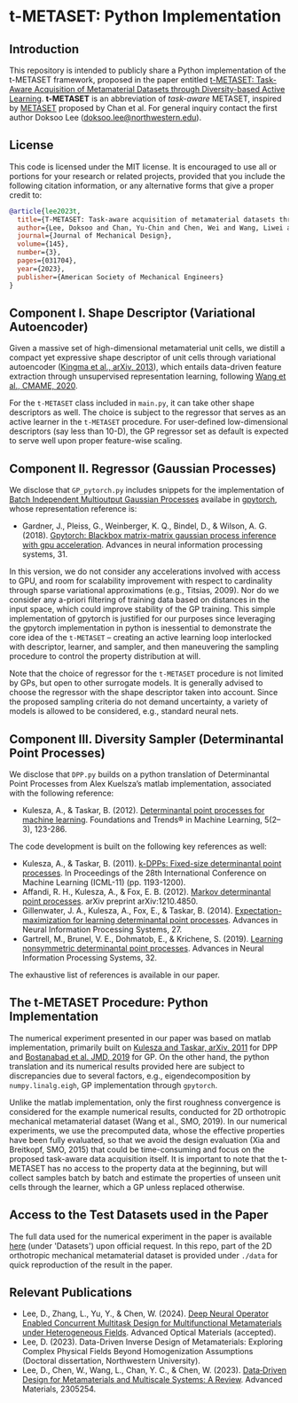 # t-METASET: Python Implementation

## Introduction
This repository is intended to publicly share a Python implementation of the t-METASET framework, 
proposed in the paper entitled [t-METASET: Task-Aware Acquisition of Metamaterial Datasets through Diversity-based Active Learning](https://asmedigitalcollection.asme.org/mechanicaldesign/article/145/3/031704/1147447/t-METASET-Task-Aware-Acquisition-of-Metamaterial). 
**t-METASET** is an abbreviation of _task-aware_ METASET, inspired by [METASET](https://asmedigitalcollection.asme.org/mechanicaldesign/article/143/3/031707/1087582/METASET-Exploring-Shape-and-Property-Spaces-for) proposed by Chan et al.
For general inquiry contact the first author Doksoo Lee (doksoo.lee@northwestern.edu).

## License
This code is licensed under the MIT license. It is encouraged to use all or portions for your research or related projects, provided that you include the following citation information, or any alternative forms that give a proper credit to:

```bibtex
@article{lee2023t,
  title={T-METASET: Task-aware acquisition of metamaterial datasets through diversity-based active learning},
  author={Lee, Doksoo and Chan, Yu-Chin and Chen, Wei and Wang, Liwei and van Beek, Anton and Chen, Wei},
  journal={Journal of Mechanical Design},
  volume={145},
  number={3},
  pages={031704},
  year={2023},
  publisher={American Society of Mechanical Engineers}
}
```


## Component I. Shape Descriptor (Variational Autoencoder)

Given a massive set of high-dimensional metamaterial unit cells, we distill a compact yet expressive shape descriptor of unit cells through variational autoencoder ([Kingma et al., arXiv, 2013](https://arxiv.org/abs/1312.6114)), which entails data-driven feature extraction through unsupervised representation learning, following [Wang et al., CMAME, 2020](https://www.sciencedirect.com/science/article/pii/S0045782520305624).

For the `t-METASET` class included in `main.py`, it can take other shape descriptors as well. The choice is subject to the regressor that serves as an active learner in the `t-METASET` procedure. For user-defined low-dimensional descriptors (say less than 10-D), the GP regressor set as default is expected to serve well upon proper feature-wise scaling.

## Component II. Regressor (Gaussian Processes)

We disclose that `GP_pytorch.py` includes snippets for the implementation of [Batch Independent Multioutput Gaussian Processes](https://docs.gpytorch.ai/en/stable/examples/03_Multitask_Exact_GPs/Batch_Independent_Multioutput_GP.html) availabe in [gpytorch](https://gpytorch.ai/),
whose representation reference is:

- Gardner, J., Pleiss, G., Weinberger, K. Q., Bindel, D., & Wilson, A. G. (2018). [Gpytorch: Blackbox matrix-matrix gaussian process inference with gpu acceleration](https://papers.nips.cc/paper/2018/hash/101c673e6e65ea618ce8c964f23f10d6-Abstract.html). Advances in neural information processing systems, 31.

In this version, we do not consider any accelerations involved with access to GPU, and room for scalability improvement with respect to cardinality through sparse variational approximations (e.g., Titsias, 2009). Nor do we consider any a-priori filtering of training data based on distances in the input space, which could improve stability of the GP training. This simple implementation of gpytorch is justified for our purposes since leveraging the gpytorch implementation in python is inessential to demonstrate the core idea of the `t-METASET` – creating an active learning loop interlocked with descriptor, learner, and sampler, and then maneuvering the sampling procedure to control the property distribution at will.

Note that the choice of regressor for the `t-METASET` procedure is not limited by GPs, but open to other surrogate models. It is generally advised to choose the regressor with the shape descriptor taken into account. Since the proposed sampling criteria do not demand uncertainty, a variety of models is allowed to be considered, e.g., standard neural nets.

## Component III. Diversity Sampler (Determinantal Point Processes)

We disclose that `DPP.py` builds on a python translation of Determinantal Point Processes from Alex Kuelsza’s matlab implementation, associated with the following reference:

- Kulesza, A., & Taskar, B. (2012). [Determinantal point processes for machine learning](https://arxiv.org/abs/1207.6083). Foundations and Trends® in Machine Learning, 5(2–3), 123-286.

The code development is built on the following key references as well:

- Kulesza, A., & Taskar, B. (2011). [k-DPPs: Fixed-size determinantal point processes](https://dl.acm.org/doi/10.5555/3104482.3104632). In Proceedings of the 28th International Conference on Machine Learning (ICML-11) (pp. 1193-1200).
- Affandi, R. H., Kulesza, A., & Fox, E. B. (2012). [Markov determinantal point processes](https://arxiv.org/abs/1210.4850). arXiv preprint arXiv:1210.4850.
 - Gillenwater, J. A., Kulesza, A., Fox, E., & Taskar, B. (2014). [Expectation-maximization for learning determinantal point processes](https://papers.nips.cc/paper/2014/hash/3a9ecb25d24f9d0a8279b19d014d9c68-Abstract.html). Advances in Neural Information Processing Systems, 27.
- Gartrell, M., Brunel, V. E., Dohmatob, E., & Krichene, S. (2019). [Learning nonsymmetric determinantal point processes](https://papers.nips.cc/paper/2019/hash/9a382a7b26e99e2c12af3abf8b3b7f0d-Abstract.html). Advances in Neural Information Processing Systems, 32.

The exhaustive list of references is available in our paper.

## The t-METASET Procedure: Python Implementation

The numerical experiment presented in our paper was based on matlab implementation, primarily built on [Kulesza and Taskar, arXiv, 2011](https://arxiv.org/abs/1207.6083) for DPP and [Bostanabad et al. JMD, 2019](https://asmedigitalcollection.asme.org/mechanicaldesign/article/141/11/111402/955350/Globally-Approximate-Gaussian-Processes-for-Big) for GP. On the other hand, the python translation and its numerical results provided here are subject to discrepancies due to several factors, e.g., eigendecomposition by `numpy.linalg.eigh`, GP implementation through `gpytorch`.

Unlike the matlab implementation, only the first roughness convergence is considered for the example numerical results, conducted for 2D orthotropic mechanical metamaterial dataset (Wang et al., SMO, 2019). In our numerical experiments, we use the precomputed data, whose the effective properties have been fully evaluated, so that we avoid the design evaluation (Xia and Breitkopf, SMO, 2015) that could be time-consuming and focus on the proposed task-aware data acquisition itself. It is important to note that the t-METASET has no access to the property data at the beginning, but will collect samples batch by batch and estimate the properties of unseen unit cells through the learner, which a GP unless replaced otherwise.

## Access to the Test Datasets used in the Paper

The full data used for the numerical experiment in the paper is available [here](https://ideal.mech.northwestern.edu/software/) (under 'Datasets') upon official request. In this repo, part of the 2D orthotropic mechanical metamaterial dataset is provided under `./data` for quick reproduction of the result in the paper.

## Relevant Publications

- Lee, D., Zhang, L., Yu, Y., & Chen, W. (2024). [Deep Neural Operator Enabled Concurrent Multitask Design for Multifunctional Metamaterials under Heterogeneous Fields](https://onlinelibrary.wiley.com/doi/10.1002/adom.202301638). Advanced Optical Materials (accepted).
- Lee, D. (2023). Data-Driven Inverse Design of Metamaterials: Exploring Complex Physical Fields Beyond Homogenization Assumptions (Doctoral dissertation, Northwestern University).
- Lee, D., Chen, W., Wang, L., Chan, Y. C., & Chen, W. (2023). [Data‐Driven Design for Metamaterials and Multiscale Systems: A Review](https://onlinelibrary.wiley.com/doi/10.1002/adma.202305254). Advanced Materials, 2305254.




